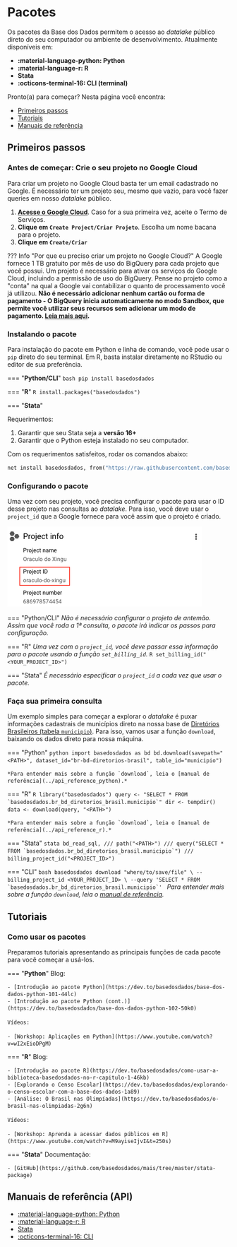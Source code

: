 # Pacotes

Os pacotes da Base dos Dados permitem o acesso ao *datalake* público
direto do seu computador ou ambiente de desenvolvimento. Atualmente disponíveis em:

- **:material-language-python: Python**
- **:material-language-r: R**
- **Stata**
- **:octicons-terminal-16: CLI (terminal)**

Pronto(a) para começar? Nesta página você encontra:

- [Primeiros passos](#primeiros-passos)
- [Tutoriais](#tutoriais)
- [Manuais de referência](#manuais-de-referencia-api)

## Primeiros passos

### Antes de começar: Crie o seu projeto no Google Cloud

Para criar um projeto no Google Cloud basta ter um email cadastrado no
Google. É necessário ter um projeto seu, mesmo que vazio, para você
fazer queries em nosso *datalake* público.

1. **[Acesse o Google Cloud](https://console.cloud.google.com/projectselector2/home/dashboard)**.
   Caso for a sua primeira vez, aceite o Termo de Serviços.
2. **Clique em `Create Project/Criar Projeto`**. Escolha um nome bacana para o projeto.
3. **Clique em `Create/Criar`**

??? Info "Por que eu preciso criar um projeto no Google Cloud?"
    A Google fornece 1 TB gratuito por mês de uso do BigQuery para cada
    projeto que você possui. Um projeto é necessário para ativar os
    serviços do Google Cloud, incluindo a permissão de uso do BigQuery.
    Pense no projeto como a "conta" na qual a Google vai contabilizar o
    quanto de processamento você já utilizou. **Não é necessário adicionar
    nenhum cartão ou forma de pagamento - O BigQuery inicia automaticamente no modo Sandbox, que permite você utilizar seus recursos sem adicionar um modo de pagamento. [Leia mais aqui](https://cloud.google.com/bigquery/docs/sandbox/?hl=pt).**

### Instalando o pacote

Para instalação do pacote em Python e linha de comando, você pode usar o
`pip` direto do seu terminal. Em R, basta instalar diretamente no
RStudio ou editor de sua preferência.

=== "**Python/CLI**"
    ```bash
    pip install basedosdados
    ```

=== "**R**"
    ```R
    install.packages("basedosdados")
    ```

=== "**Stata**"

Requerimentos:

1. Garantir que seu Stata seja a __versão 16+__
2. Garantir que o Python esteja instalado no seu computador.

Com os requerimentos satisfeitos, rodar os comandos abaixo:
```stata
net install basedosdados, from("https://raw.githubusercontent.com/basedosdados/mais/master/stata-package")
```

### Configurando o pacote

Uma vez com seu projeto, você precisa configurar o pacote para usar o ID
desse projeto nas consultas ao *datalake*. Para isso, você deve usar o
`project_id` que a Google fornece para você assim que o
projeto é criado.

![Exemplo de ID do Projeto no BigQuery](images/project_id_example.png)

=== "Python/CLI"
    *Não é necessário configurar o projeto de antemão. Assim que você
    roda a 1ª consulta, o pacote irá indicar os passos para configuração.*

=== "R"
    *Uma vez com o `project_id`, você deve passar essa
    informação para o pacote usando a função `set_billing_id`.*
    ```R
    set_billing_id("<YOUR_PROJECT_ID>")
    ```

=== "Stata"
    *É necessário especificar o `project_id` a cada vez que usar o pacote.*


### Faça sua primeira consulta

Um exemplo simples para começar a explorar o *datalake* é puxar informações cadastrais de
municípios direto na nossa base de [Diretórios Brasileiros (tabela `municipio`)](https://basedosdados.org/dataset/br-bd-diretorios-brasil). Para isso, vamos usar a
função `download`, baixando os dados direto para nossa máquina.

=== "Python"
    ```python
    import basedosdados as bd
    bd.download(savepath="<PATH>",
    dataset_id="br-bd-diretorios-brasil", table_id="municipio")
    ```

    *Para entender mais sobre a função `download`, leia o [manual de referência](../api_reference_python).*

=== "R"
    ```R
    library("basedosdados")
    query <- "SELECT * FROM `basedosdados.br_bd_diretorios_brasil.municipio`"
    dir <- tempdir()
    data <- download(query, "<PATH>")
    ```

    *Para entender mais sobre a função `download`, leia o [manual de referência](../api_reference_r).*

=== "Stata"
    ```stata
    bd_read_sql, ///
        path("<PATH>") ///
        query("SELECT * FROM `basedosdados.br_bd_diretorios_brasil.municipio`") ///
        billing_project_id("<PROJECT_ID>")
    ```

=== "CLI"
    ```bash
    basedosdados download "where/to/save/file" \
    --billing_project_id <YOUR_PROJECT_ID> \
    --query 'SELECT * FROM
    `basedosdados.br_bd_diretorios_brasil.municipio`'
    ```
    *Para entender mais sobre a função `download`, leia o [manual de referência](../api_reference_cli).*

## Tutoriais

### Como usar os pacotes

Preparamos tutoriais apresentando as principais funções de cada pacote
para você começar a usá-los.

=== "**Python**"
    Blog:

    - [Introdução ao pacote Python](https://dev.to/basedosdados/base-dos-dados-python-101-44lc)
    - [Introdução ao pacote Python (cont.)](https://dev.to/basedosdados/base-dos-dados-python-102-50k0)

    Vídeos:

    - [Workshop: Aplicações em Python](https://www.youtube.com/watch?v=wI2xEioDPgM)

=== "**R**"
    Blog:

    - [Introdução ao pacote R](https://dev.to/basedosdados/como-usar-a-biblioteca-basedosdados-no-r-capitulo-1-46kb)
    - [Explorando o Censo Escolar](https://dev.to/basedosdados/explorando-o-censo-escolar-com-a-base-dos-dados-1a89)
    - [Análise: O Brasil nas Olimpíadas](https://dev.to/basedosdados/o-brasil-nas-olimpiadas-2g6n)

    Vídeos:

    - [Workshop: Aprenda a acessar dados públicos em R](https://www.youtube.com/watch?v=M9ayiseIjvI&t=250s)

=== "**Stata**"
    Documentação:

    - [GitHub](https://github.com/basedosdados/mais/tree/master/stata-package)

## Manuais de referência (API)

* [:material-language-python: Python](../api_reference_python)
* [:material-language-r: R](../api_reference_r)
* [Stata](../api_reference_stata)
* [:octicons-terminal-16: CLI](../api_reference_cli)
